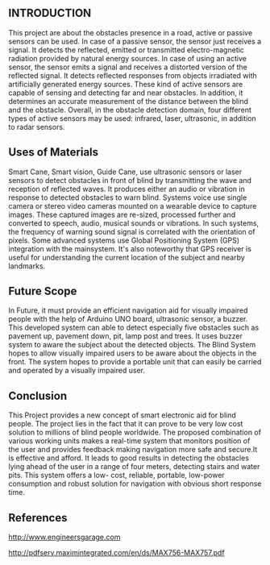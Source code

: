  ## INTRODUCTION
 
  This project are  about the obstacles presence in a road, active 
or passive sensors can be used. In case of a passive sensor, the sensor just receives 
a signal. It detects the reflected, emitted or transmitted electro-magnetic radiation 
provided by natural energy sources. In case of using an active sensor, the sensor 
emits a signal and receives a distorted version of the reflected signal. It detects 
reflected responses from objects irradiated with artificially generated energy 
sources. These kind of active sensors are capable of sensing and detecting far and 
near obstacles. In addition, it determines an accurate measurement of the distance 
between the blind and the obstacle. Overall, in the obstacle detection domain, four 
different types of active sensors may be used: infrared, laser, ultrasonic, in addition 
to radar sensors. 
## Uses of Materials

 Smart Cane, Smart vision, Guide Cane, use ultrasonic sensors or 
laser sensors to detect obstacles in front of blind by transmitting the wave 
and reception of reflected waves. It produces either an audio or vibration in 
response to detected obstacles to warn blind. Systems voice use single camera or 
stereo video cameras mounted on a wearable device to capture images. These 
captured images are re-sized, processed further and converted to speech, audio, 
musical sounds or vibrations. In such systems, the frequency of warning sound 
signal is correlated with the orientation of pixels. Some advanced systems use 
Global Positioning System (GPS) integration with the mainsystem. It's also 
noteworthy that GPS receiver is useful for understanding the current location of the 
subject and nearby landmarks.

## Future Scope

In Future, it must provide an efficient navigation aid for visually impaired people with the help of Arduino UNO board, ultrasonic sensor, a buzzer. This developed system can able to detect especially five obstacles such as pavement up, pavement down, pit, lamp post and trees. It uses buzzer system to aware the subject about the detected objects.
The Blind System hopes to allow visually impaired users to be aware about the objects in the front. The system hopes to provide a portable unit that can easily be carried and operated by a visually impaired user.

## Conclusion

This Project provides a new concept of smart electronic aid for blind people. The project lies in the fact that it can prove to be very low cost solution to millions of blind people worldwide. The proposed combination of various working units makes a real-time system that monitors position of the user and provides feedback making navigation more safe and secure.It is effective and afford. It leads to good results in detecting the obstacles lying ahead of the user in a range of four meters, detecting stairs and water pits. This system offers a low- cost, reliable, portable, low-power consumption and robust solution for navigation with obvious short response time.

## References
http://www.engineersgarage.com

http://pdfserv.maximintegrated.com/en/ds/MAX756-MAX757.pdf

